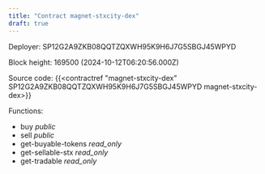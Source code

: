 ```yaml
---
title: "Contract magnet-stxcity-dex"
draft: true
---
```

Deployer: SP12G2A9ZKB08QQTZQXWH95K9H6J7G5SBGJ45WPYD


 



Block height: 169500 (2024-10-12T06:20:56.000Z)

Source code: {{<contractref "magnet-stxcity-dex" SP12G2A9ZKB08QQTZQXWH95K9H6J7G5SBGJ45WPYD magnet-stxcity-dex>}}

Functions:

* buy _public_
* sell _public_
* get-buyable-tokens _read_only_
* get-sellable-stx _read_only_
* get-tradable _read_only_
